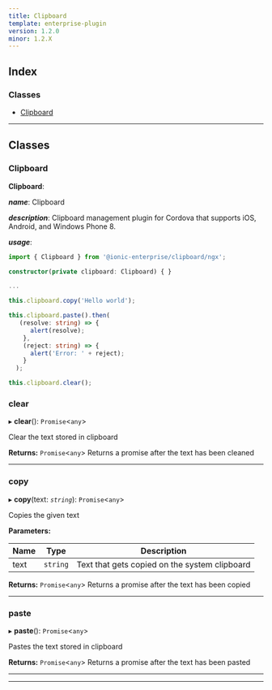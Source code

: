 ```yaml
---
title: Clipboard
template: enterprise-plugin
version: 1.2.0
minor: 1.2.X
---
```




## Index

### Classes

* [Clipboard](#clipboard)

* * *

## Classes

<a id="clipboard"></a>

### Clipboard

**Clipboard**:

***name***: Clipboard

***description***: Clipboard management plugin for Cordova that supports iOS, Android, and Windows Phone 8.

***usage***:

```typescript
import { Clipboard } from '@ionic-enterprise/clipboard/ngx';

constructor(private clipboard: Clipboard) { }

...

this.clipboard.copy('Hello world');

this.clipboard.paste().then(
   (resolve: string) => {
      alert(resolve);
    },
    (reject: string) => {
      alert('Error: ' + reject);
    }
  );

this.clipboard.clear();
```

<a id="clipboard.clear"></a>

### clear

▸ **clear**(): `Promise`<`any`>

Clear the text stored in clipboard

**Returns:** `Promise`<`any`> Returns a promise after the text has been cleaned

* * *

<a id="clipboard.copy"></a>

### copy

▸ **copy**(text: *`string`*): `Promise`<`any`>

Copies the given text

**Parameters:**

| Name | Type     | Description                                   |
| ---- | -------- | --------------------------------------------- |
| text | `string` | Text that gets copied on the system clipboard |


**Returns:** `Promise`<`any`> Returns a promise after the text has been copied

* * *

<a id="clipboard.paste"></a>

### paste

▸ **paste**(): `Promise`<`any`>

Pastes the text stored in clipboard

**Returns:** `Promise`<`any`> Returns a promise after the text has been pasted

* * *

* * *
